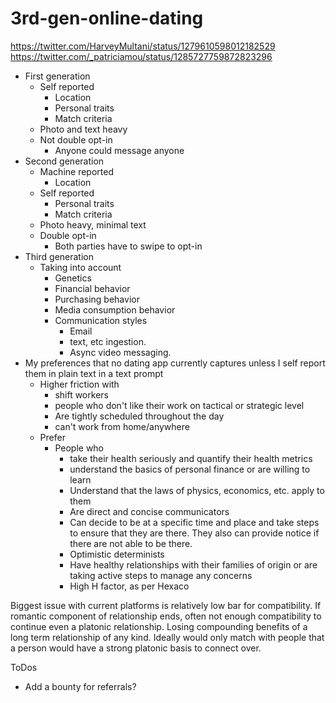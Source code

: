 # 3rd-gen-online-dating
https://twitter.com/HarveyMultani/status/1279610598012182529
https://twitter.com/_patriciamou/status/1285727759872823296

-   First generation
    -   Self reported
        -   Location
        -   Personal traits
        -   Match criteria
    -   Photo and text heavy
    -   Not double opt-in
        -   Anyone could message anyone
-   Second generation
    -   Machine reported
        -   Location
    -   Self reported
        -   Personal traits
        -   Match criteria
    -   Photo heavy, minimal text
    -   Double opt-in
        -   Both parties have to swipe to opt-in
-   Third generation
	- Taking into account
		- Genetics
		- Financial behavior
		- Purchasing behavior
		- Media consumption behavior
		- Communication styles
			- Email
			- text, etc ingestion. 
			- Async video messaging.
-   My preferences that no dating app currently captures unless I self report them in plain text in a text prompt
    -   Higher friction with
        -   shift workers
        -   people who don't like their work on tactical or strategic level
        -   Are tightly scheduled throughout the day
        -   can't work from home/anywhere
    -   Prefer
        -   People who
            -   take their health seriously and quantify their health metrics
            -   understand the basics of personal finance or are willing to learn
            -   Understand that the laws of physics, economics, etc. apply to them
            -   Are direct and concise communicators
            -   Can decide to be at a specific time and place and take steps to ensure that they are there. They also can provide notice if there are not able to be there.
            -   Optimistic determinists
            -   Have healthy relationships with their families of origin or are taking active steps to manage any concerns
            - High H factor, as per Hexaco

Biggest issue with current platforms is relatively low bar for compatibility. If romantic component of relationship ends, often not enough compatibility to continue even a platonic relationship. Losing compounding benefits of a long term relationship of any kind. Ideally would only match with people that a person would have a strong platonic basis to connect over. 

ToDos

 - Add a bounty for referrals?

<!--stackedit_data:
eyJoaXN0b3J5IjpbMTgyNTgzMDUxNCwxMjQyMjY1MTUxLC0xMz
AxNDg1NTAxXX0=
-->

